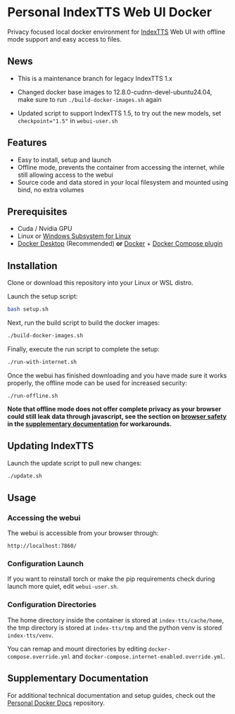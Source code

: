 # Personal IndexTTS Web UI Docker
Privacy focused local docker environment for [IndexTTS](https://github.com/index-tts/index-tts) Web UI with offline mode support and easy access to files.

## News
 - This is a maintenance branch for legacy IndexTTS 1.x

 - Changed docker base images to 12.8.0-cudnn-devel-ubuntu24.04, make sure to run `./build-docker-images.sh` again
 - Updated script to support IndexTTS 1.5, to try out the new models, set `checkpoint="1.5"` in `webui-user.sh`

## Features
- Easy to install, setup and launch
- Offline mode, prevents the container from accessing the internet, while still allowing access to the webui
- Source code and data stored in your local filesystem and mounted using bind, no extra volumes

## Prerequisites

  - Cuda / Nvidia GPU
  - Linux or [Windows Subsystem for Linux](https://learn.microsoft.com/en-us/windows/wsl/install)
  - [Docker Desktop](https://www.docker.com/products/docker-desktop/) (Recommended) **or** [Docker](https://docs.docker.com/engine/install/) + [Docker Compose plugin](https://docs.docker.com/compose/install/)


## Installation

Clone or download this repository into your Linux or WSL distro.

Launch the setup script:
```bash
bash setup.sh
```

Next, run the build script to build the docker images:
```bash
./build-docker-images.sh
```

Finally, execute the run script to complete the setup:
```bash
./run-with-internet.sh
```

Once the webui has finished downloading and you have made sure it works properly, the offline mode can be used for increased security:
```
./run-offline.sh
```

**Note that offline mode does not offer complete privacy as your browser could still leak data through javascript, see the section on [browser safety](https://github.com/LentoMan/personal-docker-docs/blob/main/browser-safety.md) in the [supplementary documentation](https://github.com/LentoMan/personal-docker-docs) for workarounds.**

## Updating IndexTTS

Launch the update script to pull new changes:
```bash
./update.sh
```

## Usage

### Accessing the webui
The webui is accessible from your browser through:
```
http://localhost:7860/
```

### Configuration Launch

If you want to reinstall torch or make the pip requirements check during launch more quiet, edit `webui-user.sh`.

### Configuration Directories

The home directory inside the container is stored at `index-tts/cache/home`, the tmp directory is stored at `index-tts/tmp` and the python venv is stored `index-tts/venv`.

You can remap and mount directories by editing `docker-compose.override.yml` and `docker-compose.internet-enabled.override.yml`.

## Supplementary Documentation
For additional technical documentation and setup guides, check out the [Personal Docker Docs](https://github.com/LentoMan/personal-docker-docs) repository.
